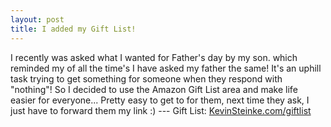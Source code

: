 ```yaml
---
layout: post
title: I added my Gift List!
---
```


I recently was asked what I wanted for Father's day by my son. which reminded my of all the time's I have asked my father the same!
It's an uphill task trying to get something for someone when they respond with "nothing"!
So I decided to use the Amazon Gift List area and make life easier for everyone... 
Pretty easy to get to for them, next time they ask, I just have to forward them my link :)
--- Gift List: [KevinSteinke.com/giftlist](https://KevinSteinke.com/giftlist)
